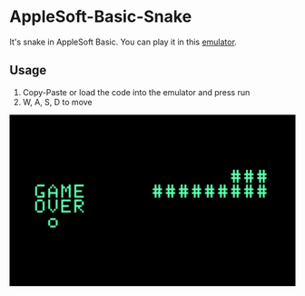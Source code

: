 # AppleSoft-Basic-Snake
It's snake in AppleSoft Basic. You can play it in this [emulator](https://www.calormen.com/jsbasic/).
## Usage
1. Copy-Paste or load the code into the emulator and press run
2. W, A, S, D to move

![An image of snake](Snake.png)
